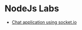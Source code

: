 # NodeJs Labs
* [Chat application using socket.io](https://radwanabil.github.io/NodeJs/Day4/public/index.html)
